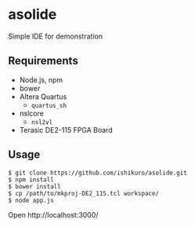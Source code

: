 # asolide
Simple IDE for demonstration

## Requirements
- Node.js, npm
- bower
- Altera Quartus
  - `quartus_sh`
- nslcore
  - `nsl2vl`
- Terasic DE2-115 FPGA Board

## Usage

```
$ git clone https://github.com/ishikuro/asolide.git
$ npm install
$ bower install
$ cp /path/to/mkproj-DE2_115.tcl workspace/
$ node app.js
```

Open http://localhost:3000/


